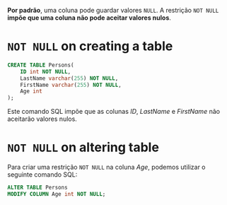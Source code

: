 **Por padrão**, uma coluna pode guardar valores `NULL`. A restrição `NOT NULL` **impõe que uma coluna não pode aceitar valores nulos**.
# `NOT NULL` on creating a table
```SQL
CREATE TABLE Persons(
	ID int NOT NULL,
	LastName varchar(255) NOT NULL,
	FirstName varchar(255) NOT NULL,
	Age int
);
```

Este comando SQL impõe que as colunas *ID*, *LastName* e *FirstName* não aceitarão valores nulos.
# `NOT NULL` on altering table
Para criar uma restrição `NOT NULL` na coluna *Age*, podemos utilizar o seguinte comando SQL:
```SQL
ALTER TABLE Persons
MODIFY COLUMN Age int NOT NULL;
```
